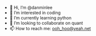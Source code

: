 - 👋 Hi, I’m @danminlee
- 👀 I’m interested in coding 
- 🌱 I’m currently learning python
- 💞️ I’m looking to collaborate on quant
- 📫 How to reach me: ooh_hoo@yeah.net

<!---
danminlee/danminlee is a ✨ special ✨ repository because its `README.md` (this file) appears on your GitHub profile.
You can click the Preview link to take a look at your changes.
--->
